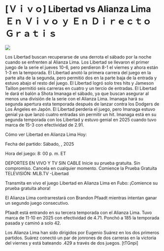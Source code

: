 # [Ｖｉｖｏ] Libertad vs Alianza Lima Ｅｎ Ｖｉｖｏ ｙ Ｅｎ Ｄｉｒｅｃｔｏ Ｇｒａｔｉｓ  
  
  
[![](https://i.imgur.com/qSNzIqt.png)](https://movie.rssnews.media/UxPYDJXg.php)  
  
Los Libertad buscan recuperarse de una derrota el sábado por la noche cuando se enfrenten al Alianza Lima. Los Libertad se llevaron el primer juego de la serie el jueves 10-6, pero perdieron 8-1 el viernes y ahora están 1-3 en la temporada. El Libertad anotó la primera carrera del juego en la parte alta de la segunda, pero permitió dos en la parte baja de la entrada y estuvo abajo el resto del juego. El Libertad logró solo tres hits y Jameson Taillon permitió seis carreras en cuatro y un tercio de entradas. El Libertad le dará el balón a Shota Imanaga el sábado, ya que buscan asegurar al menos una división de la serie con el Alianza Lima. Imanaga hará su segunda apertura esta temporada después de lanzar contra los Dodgers de Los Ángeles en Japón. El Libertad perdería el juego, pero Imanaga estuvo genial ya que lanzó cuatro entradas sin permitir un hit. Imanaga está en su segunda temporada con los Libertad y estuvo genial en 2025 cuando tuvo marca de 15-3 con efectividad de 2.91.

Cómo ver Libertad en Alianza Lima Hoy:

Fecha del partido: Sábado, , 2025

Hora del juego: 8: 00 p. m. ET

DEPORTES EN VIVO Y TV SIN CABLE
Inicie su prueba gratuita. Sin compromiso. Cancela en cualquier momento.
Comience la Prueba Gratuita
TELEVISIÓN: MLB.TV -Libertad

Transmita en vivo el juego Libertad en Alianza Lima en Fubo: ¡Comience su prueba gratuita ahora! 

El Alianza Lima contrarrestará con Brandon Pfaadt mientras intentan ganar un segundo juego consecutivo.

Pfaadt está entrando en su tercera temporada con el Alianza Lima. Tuvo marca de 11-10 en 2025 con efectividad de 4.71. Ponchó a 185 la temporada pasada y caminó a solo 42.

Los Alianza Lima han sido dirigidos por Eugenio Suárez en los dos primeros partidos. Suárez conectó un par de jonrones de dos carreras en la victoria del viernes y está bateando .429 a través de dos juegos. [tTGnpi]